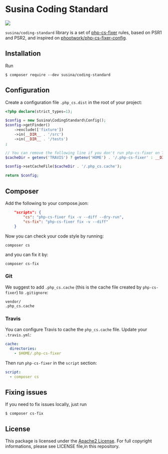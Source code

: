 # Susina Coding Standard

![](https://github.com/susina/coding-standard/workflows/Installation/badge.svg)

`susina/coding-standard` library is a set of [php-cs-fixer](https://cs.sensiolabs.com) rules, based on PSR1 and PSR2, and inspired
on [phootwork/php-cs-fixer-config](https://github.com/phootwork/php-cs-fixer-config).

## Installation

Run

```
$ composer require --dev susina/coding-standard
```

## Configuration

Create a configuration file `.php_cs.dist` in the root of your project:

```php
<?php declare(strict_types=1);

$config = new Susina\CodingStandard\Config();
$config->getFinder()
    ->exclude(['fixture'])
    ->in(__DIR__ . '/src')
    ->in(__DIR__ . '/tests')
;

// You can remove the following line if you don't run php-cs-fixer on Travis-ci
$cacheDir = getenv('TRAVIS') ? getenv('HOME') . '/.php-cs-fixer' : __DIR__;

$config->setCacheFile($cacheDir . '/.php_cs.cache');

return $config;
```

## Composer

Add the following to your compose.json:

```json
	"scripts": {
		"cs": "php-cs-fixer fix -v --diff --dry-run",
		"cs-fix": "php-cs-fixer fix -v --diff"
	}
```

Now you can check your code style by running:

```
composer cs
```
and you can fix it by:

```
composer cs-fix
```

### Git

We suggest to add `.php_cs.cache` (this is the cache file created by `php-cs-fixer`) to `.gitignore`:

```
vendor/
.php_cs.cache
```

### Travis

You can configure Travis to cache the `php_cs.cache` file. Update your `.travis.yml`:

```yml
cache:
  directories:
    - $HOME/.php-cs-fixer
```

Then run `php-cs-fixer` in the `script` section:

```yml
script:
  - composer cs
```

## Fixing issues

If you need to fix issues locally, just run

```
$ composer cs-fix
```
 
## License

This package is licensed under the [Apache2 License](http://www.apache.org/licenses/LICENSE-2.0).
For full copyright informations, please see LICENSE file,in this repository.